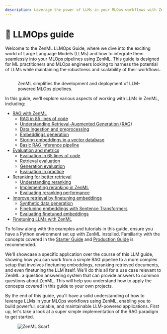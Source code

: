 ```yaml
---
description: Leverage the power of LLMs in your MLOps workflows with ZenML.
---
```


# 🦜 LLMOps guide

Welcome to the ZenML LLMOps Guide, where we dive into the exciting world of Large Language Models (LLMs) and how to integrate them seamlessly into your MLOps pipelines using ZenML. This guide is designed for ML practitioners and MLOps engineers looking to harness the potential of LLMs while maintaining the robustness and scalability of their workflows.

<figure><img src="../../.gitbook/assets/rag-overview.png" alt=""><figcaption><p>ZenML simplifies the development and deployment of LLM-powered MLOps pipelines.</p></figcaption></figure>

In this guide, we'll explore various aspects of working with LLMs in ZenML, including:

* [RAG with ZenML](rag-with-zenml/README.md)
  * [RAG in 85 lines of code](rag-with-zenml/rag-85-loc.md)
  * [Understanding Retrieval-Augmented Generation (RAG)](rag-with-zenml/understanding-rag.md)
  * [Data ingestion and preprocessing](rag-with-zenml/data-ingestion.md)
  * [Embeddings generation](rag-with-zenml/embeddings-generation.md)
  * [Storing embeddings in a vector database](rag-with-zenml/storing-embeddings-in-a-vector-database.md)
  * [Basic RAG inference pipeline](rag-with-zenml/basic-rag-inference-pipeline.md)
* [Evaluation and metrics](evaluation/README.md)
  * [Evaluation in 65 lines of code](evaluation/evaluation-in-65-loc.md)
  * [Retrieval evaluation](evaluation/retrieval.md)
  * [Generation evaluation](evaluation/generation.md)
  * [Evaluation in practice](evaluation/evaluation-in-practice.md)
* [Reranking for better retrieval](reranking/README.md)
  * [Understanding reranking](reranking/understanding-reranking.md)
  * [Implementing reranking in ZenML](reranking/implementing-reranking.md)
  * [Evaluating reranking performance](reranking/evaluating-reranking-performance.md)
* [Improve retrieval by finetuning embeddings](finetuning-embeddings/finetuning-embeddings.md)
  * [Synthetic data generation](finetuning-embeddings/synthetic-data-generation.md)
  * [Finetuning embeddings with Sentence Transformers](finetuning-embeddings/finetuning-embeddings-with-sentence-transformers.md)
  * [Evaluating finetuned embeddings](finetuning-embeddings/evaluating-finetuned-embeddings.md)
* [Finetuning LLMs with ZenML](finetuning-llms/finetuning-llms.md)

To follow along with the examples and tutorials in this guide, ensure you have a Python environment set up with ZenML installed. Familiarity with the concepts covered in the [Starter Guide](../starter-guide/README.md) and [Production Guide](../production-guide/README.md) is recommended.

We'll showcase a specific application over the course of this LLM guide, showing how you can work from a simple RAG pipeline to a more complex setup that involves finetuning embeddings, reranking retrieved documents, and even finetuning the LLM itself. We'll do this all for a use case relevant to ZenML: a question answering system that can provide answers to common questions about ZenML. This will help you understand how to apply the concepts covered in this guide to your own projects.

By the end of this guide, you'll have a solid understanding of how to leverage LLMs in your MLOps workflows using ZenML, enabling you to build powerful, scalable, and maintainable LLM-powered applications. First up, let's take a look at a super simple implementation of the RAG paradigm to get started.

<figure><img src="https://static.scarf.sh/a.png?x-pxid=f0b4f458-0a54-4fcd-aa95-d5ee424815bc" alt="ZenML Scarf"><figcaption></figcaption></figure>
